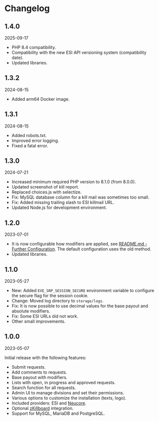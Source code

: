 # Changelog

## 1.4.0

2025-09-17

- PHP 8.4 compatibility.
- Compatibility with the new ESI API versioning system (compatibility date).
- Updated libraries.

## 1.3.2

2024-08-15

- Added arm64 Docker image.

## 1.3.1

2024-08-15

- Added robots.txt.
- Improved error logging.
- Fixed a fatal error.

## 1.3.0

2024-07-21

- Increased minimum required PHP version to 8.1.0 (from 8.0.0).
- Updated screenshot of kill report.
- Replaced choices.js with selectize.
- Fix: MySQL database column for a kill mail was sometimes too small.  
- Fix: Added missing trailing slash to ESI killmail URL.
- Updated Node.js for development environment.

## 1.2.0

2023-07-01

- It is now configurable how modifiers are applied, see 
  [README.md - Further Configuration](README.md#further-configuration). The default configuration uses the old method.
- Updated libraries.

## 1.1.0

2023-05-27

- New: Added `EVE_SRP_SESSION_SECURE` environment variable to configure the secure flag for the session cookie.
- Change: Moved log directory to `storage/logs`.
- Fix: It is now possible to use decimal values for the base payout and absolute modifiers.
- Fix: Some ESI URLs did not work.
- Other small improvements.

## 1.0.0

2023-05-07

Initial release with the following features:

- Submit requests.
- Add comments to requests.
- Base payout with modifiers.
- Lists with open, in progress and approved requests.
- Search function for all requests.
- Admin UI to manage divisions and set their permissions.
- Various options to customize the installation (texts, logo).
- Included providers: ESI and [Neucore](https://github.com/tkhamez/neucore).
- Optional [zKillboard](https://github.com/zKillboard/zKillboard) integration.
- Support for MySQL, MariaDB and PostgreSQL.
